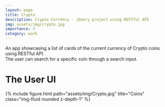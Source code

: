 ```yaml
---
layout: page
title: Crypto
description: Crypto Currency - jQuery project using RESTful API
img: assets/img/crypto.jpg
importance: 3
category: work
---
```


<div class="row">

</div>
<div class="caption">
    An app showcasing a list of cards of the current currency of Crypto coins using RESTful API.
    <br>
    The user can search for a specific coin through a search input.
</div>
<div class="caption">
    <h1> The User UI </h1>
</div>
<div class="row">
    <div class="col-sm mt-3 mt-md-0">
        {% include figure.html path="assets/img/Crypto.jpg" title="Coins" class="img-fluid rounded z-depth-1" %}
    </div>

</div>